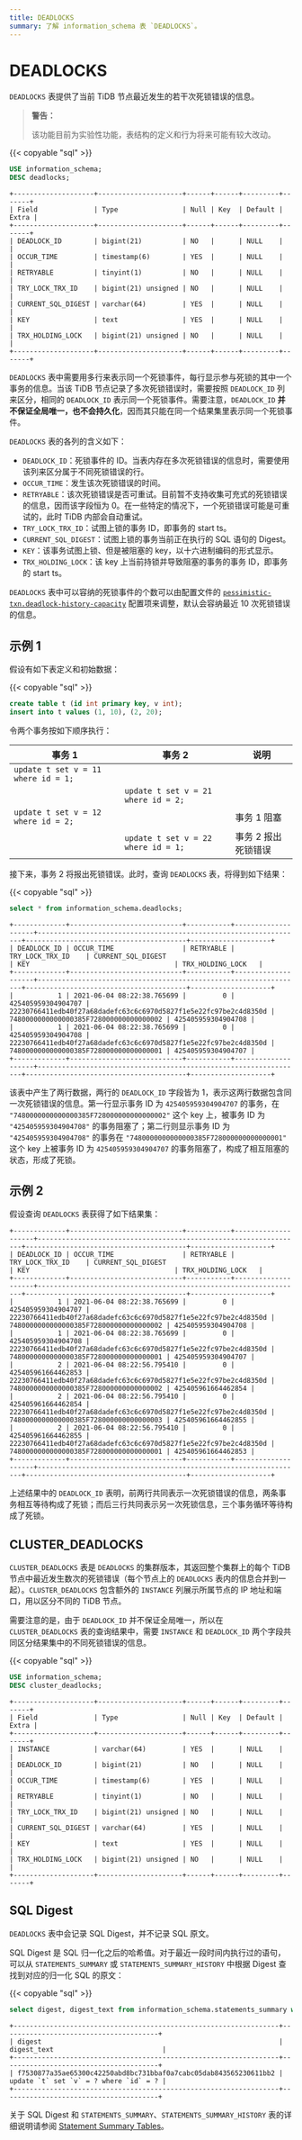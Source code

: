 ```yaml
---
title: DEADLOCKS
summary: 了解 information_schema 表 `DEADLOCKS`。
---
```


# DEADLOCKS

`DEADLOCKS` 表提供了当前 TiDB 节点最近发生的若干次死锁错误的信息。

> **警告：**
>
> 该功能目前为实验性功能，表结构的定义和行为将来可能有较大改动。

{{< copyable "sql" >}}

```sql
USE information_schema;
DESC deadlocks;
```

```
+--------------------+---------------------+------+------+---------+-------+ 
| Field              | Type                | Null | Key  | Default | Extra | 
+--------------------+---------------------+------+------+---------+-------+ 
| DEADLOCK_ID        | bigint(21)          | NO   |      | NULL    |       | 
| OCCUR_TIME         | timestamp(6)        | YES  |      | NULL    |       | 
| RETRYABLE          | tinyint(1)          | NO   |      | NULL    |       | 
| TRY_LOCK_TRX_ID    | bigint(21) unsigned | NO   |      | NULL    |       | 
| CURRENT_SQL_DIGEST | varchar(64)         | YES  |      | NULL    |       | 
| KEY                | text                | YES  |      | NULL    |       | 
| TRX_HOLDING_LOCK   | bigint(21) unsigned | NO   |      | NULL    |       | 
+--------------------+---------------------+------+------+---------+-------+ 
```

`DEADLOCKS` 表中需要用多行来表示同一个死锁事件，每行显示参与死锁的其中一个事务的信息。当该 TiDB 节点记录了多次死锁错误时，需要按照 `DEADLOCK_ID` 列来区分，相同的 `DEADLOCK_ID` 表示同一个死锁事件。需要注意，`DEADLOCK_ID` **并不保证全局唯一，也不会持久化**，因而其只能在同一个结果集里表示同一个死锁事件。

`DEADLOCKS` 表的各列的含义如下：

* `DEADLOCK_ID`：死锁事件的 ID。当表内存在多次死锁错误的信息时，需要使用该列来区分属于不同死锁错误的行。
* `OCCUR_TIME`：发生该次死锁错误的时间。
* `RETRYABLE`：该次死锁错误是否可重试。目前暂不支持收集可充式的死锁错误的信息，因而该字段恒为 0。在一些特定的情况下，一个死锁错误可能是可重试的，此时 TiDB 内部会自动重试。
* `TRY_LOCK_TRX_ID`：试图上锁的事务 ID，即事务的 start ts。
* `CURRENT_SQL_DIGEST`：试图上锁的事务当前正在执行的 SQL 语句的 Digest。
* `KEY`：该事务试图上锁、但是被阻塞的 key，以十六进制编码的形式显示。
* `TRX_HOLDING_LOCK`：该 key 上当前持锁并导致阻塞的事务的事务 ID，即事务的 start ts。

`DEADLOCKS` 表中可以容纳的死锁事件的个数可以由配置文件的 [`pessimistic-txn.deadlock-history-capacity`](/tidb-configuration-file#deadlock-history-capacity) 配置项来调整，默认会容纳最近 10 次死锁错误的信息。

## 示例 1

假设有如下表定义和初始数据：

{{< copyable "sql" >}}

```sql
create table t (id int primary key, v int);
insert into t values (1, 10), (2, 20);
```

令两个事务按如下顺序执行：

| 事务 1                               | 事务 2                               | 说明                 |
|--------------------------------------|--------------------------------------|----------------------|
| `update t set v = 11 where id = 1;`  |                                      |                      |
|                                      | `update t set v = 21 where id = 2;`  |                      |
| `update t set v = 12 where id = 2;`  |                                      | 事务 1 阻塞          |
|                                      | `update t set v = 22 where id = 1;`  | 事务 2 报出死锁错误  |

接下来，事务 2 将报出死锁错误。此时，查询 `DEADLOCKS` 表，将得到如下结果：

{{< copyable "sql" >}}

```sql
select * from information_schema.deadlocks;
```

```
+-------------+----------------------------+-----------+--------------------+------------------------------------------------------------------+----------------------------------------+--------------------+
| DEADLOCK_ID | OCCUR_TIME                 | RETRYABLE | TRY_LOCK_TRX_ID    | CURRENT_SQL_DIGEST                                               | KEY                                    | TRX_HOLDING_LOCK   |
+-------------+----------------------------+-----------+--------------------+------------------------------------------------------------------+----------------------------------------+--------------------+
|           1 | 2021-06-04 08:22:38.765699 |         0 | 425405959304904707 | 22230766411edb40f27a68dadefc63c6c6970d5827f1e5e22fc97be2c4d8350d | 7480000000000000385F728000000000000002 | 425405959304904708 |
|           1 | 2021-06-04 08:22:38.765699 |         0 | 425405959304904708 | 22230766411edb40f27a68dadefc63c6c6970d5827f1e5e22fc97be2c4d8350d | 7480000000000000385F728000000000000001 | 425405959304904707 |
+-------------+----------------------------+-----------+--------------------+------------------------------------------------------------------+----------------------------------------+--------------------+
```

该表中产生了两行数据，两行的 `DEADLOCK_ID` 字段皆为 1，表示这两行数据包含同一次死锁错误的信息。第一行显示事务 ID 为 `425405959304904707` 的事务，在 `"7480000000000000385F728000000000000002"` 这个 key 上，被事务 ID 为 `"425405959304904708"` 的事务阻塞了；第二行则显示事务 ID 为 `"425405959304904708"` 的事务在 `"7480000000000000385F728000000000000001"` 这个 key 上被事务 ID 为 `425405959304904707` 的事务阻塞了，构成了相互阻塞的状态，形成了死锁。

## 示例 2

假设查询 `DEADLOCKS` 表获得了如下结果集：

```
+-------------+----------------------------+-----------+--------------------+------------------------------------------------------------------+----------------------------------------+--------------------+
| DEADLOCK_ID | OCCUR_TIME                 | RETRYABLE | TRY_LOCK_TRX_ID    | CURRENT_SQL_DIGEST                                               | KEY                                    | TRX_HOLDING_LOCK   |
+-------------+----------------------------+-----------+--------------------+------------------------------------------------------------------+----------------------------------------+--------------------+
|           1 | 2021-06-04 08:22:38.765699 |         0 | 425405959304904707 | 22230766411edb40f27a68dadefc63c6c6970d5827f1e5e22fc97be2c4d8350d | 7480000000000000385F728000000000000002 | 425405959304904708 |
|           1 | 2021-06-04 08:22:38.765699 |         0 | 425405959304904708 | 22230766411edb40f27a68dadefc63c6c6970d5827f1e5e22fc97be2c4d8350d | 7480000000000000385F728000000000000001 | 425405959304904707 |
|           2 | 2021-06-04 08:22:56.795410 |         0 | 425405961664462853 | 22230766411edb40f27a68dadefc63c6c6970d5827f1e5e22fc97be2c4d8350d | 7480000000000000385F728000000000000002 | 425405961664462854 |
|           2 | 2021-06-04 08:22:56.795410 |         0 | 425405961664462854 | 22230766411edb40f27a68dadefc63c6c6970d5827f1e5e22fc97be2c4d8350d | 7480000000000000385F728000000000000003 | 425405961664462855 |
|           2 | 2021-06-04 08:22:56.795410 |         0 | 425405961664462855 | 22230766411edb40f27a68dadefc63c6c6970d5827f1e5e22fc97be2c4d8350d | 7480000000000000385F728000000000000001 | 425405961664462853 |
+-------------+----------------------------+-----------+--------------------+------------------------------------------------------------------+----------------------------------------+--------------------+
```

上述结果中的 `DEADLOCK_ID` 表明，前两行共同表示一次死锁错误的信息，两条事务相互等待构成了死锁；而后三行共同表示另一次死锁信息，三个事务循环等待构成了死锁。

## CLUSTER_DEADLOCKS

`CLUSTER_DEADLOCKS` 表是 `DEADLOCKS` 的集群版本，其返回整个集群上的每个 TiDB 节点中最近发生数次的死锁错误（每个节点上的 `DEADLOCKS` 表内的信息合并到一起）。`CLUSTER_DEADLOCKS` 包含额外的 `INSTANCE` 列展示所属节点的 IP 地址和端口，用以区分不同的 TiDB 节点。

需要注意的是，由于 `DEADLOCK_ID` 并不保证全局唯一，所以在 `CLUSTER_DEADLOCKS` 表的查询结果中，需要 `INSTANCE` 和 `DEADLOCK_ID` 两个字段共同区分结果集中的不同死锁错误的信息。

{{< copyable "sql" >}}

```sql
USE information_schema;
DESC cluster_deadlocks;
```

```
+--------------------+---------------------+------+------+---------+-------+
| Field              | Type                | Null | Key  | Default | Extra |
+--------------------+---------------------+------+------+---------+-------+
| INSTANCE           | varchar(64)         | YES  |      | NULL    |       |
| DEADLOCK_ID        | bigint(21)          | NO   |      | NULL    |       |
| OCCUR_TIME         | timestamp(6)        | YES  |      | NULL    |       |
| RETRYABLE          | tinyint(1)          | NO   |      | NULL    |       |
| TRY_LOCK_TRX_ID    | bigint(21) unsigned | NO   |      | NULL    |       |
| CURRENT_SQL_DIGEST | varchar(64)         | YES  |      | NULL    |       |
| KEY                | text                | YES  |      | NULL    |       |
| TRX_HOLDING_LOCK   | bigint(21) unsigned | NO   |      | NULL    |       |
+--------------------+---------------------+------+------+---------+-------+
```

## SQL Digest

`DEADLOCKS` 表中会记录 SQL Digest，并不记录 SQL 原文。

SQL Digest 是 SQL 归一化之后的哈希值。对于最近一段时间内执行过的语句，可以从 `STATEMENTS_SUMMARY` 或 `STATEMENTS_SUMMARY_HISTORY` 中根据 Digest 查找到对应的归一化 SQL 的原文：

{{< copyable "sql" >}}

```sql
select digest, digest_text from information_schema.statements_summary where digest = "f7530877a35ae65300c42250abd8bc731bbaf0a7cabc05dab843565230611bb2";
```

```
+------------------------------------------------------------------+---------------------------------------+
| digest                                                           | digest_text                           |
+------------------------------------------------------------------+---------------------------------------+
| f7530877a35ae65300c42250abd8bc731bbaf0a7cabc05dab843565230611bb2 | update `t` set `v` = ? where `id` = ? |
+------------------------------------------------------------------+---------------------------------------+
```

关于 SQL Digest 和 `STATEMENTS_SUMMARY`、`STATEMENTS_SUMMARY_HISTORY` 表的详细说明请参阅 [Statement Summary Tables](/statement-summary-tables)。

